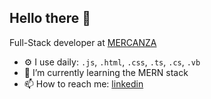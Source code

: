 
## Hello there 👋

Full-Stack developer at [MERCANZA](https://www.mercanza.es/)

- ⚙️ I use daily: `.js`, `.html`, `.css`, `.ts`, `.cs`, `.vb`
- 🌱 I’m currently learning the MERN stack
- 📫 How to reach me: [linkedin](https://www.linkedin.com/in/alexandru-cristian-cucuruzeanu)
